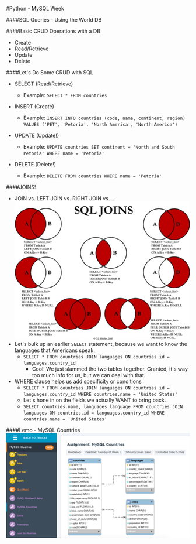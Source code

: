 #Python - MySQL Week

####SQL Queries - Using the World DB

####Basic CRUD Operations with a DB
- Create
- Read/Retrieve
- Update
- Delete  

####Let's Do Some CRUD with SQL
- SELECT (Read/Retrieve)
  - Example: ```SELECT * FROM countries```

- INSERT (Create)
  - Example: ```INSERT INTO countries (code, name, continent, region) VALUES ('PET', 'Petoria', 'North America', 'North America')```

- UPDATE (Update!)
  - Example: ```UPDATE countries SET continent = 'North and South Petoria' WHERE name = 'Petoria'```

- DELETE (Delete!)
  - Example: ```DELETE FROM countries WHERE name = 'Petoria'```

####JOINS!
- JOIN vs. LEFT JOIN vs. RIGHT JOIN vs. ...
![alt text](Joins.jpg "JOINS Venn Diagram")
- Let's bulk up an earlier ```SELECT``` statement, because we want to know the languages that Americans speak.
  - ```SELECT * FROM countries JOIN languages ON countries.id = languages.country_id```
    - Cool! We just slammed the two tables together.  Granted, it's way too much info for us, but we can deal with that.
- WHERE clause helps us add specificity or conditions
  - ```SELECT * FROM countries JOIN languages ON countries.id = languages.country_id WHERE countries.name = 'United States'```
  - Let's hone in on the fields we actually WANT to bring back.
  - ```SELECT countries.name, languages.language FROM countries JOIN languages ON countries.id = languages.country_id WHERE countries.name = 'United States'```

####Lemo - MySQL Countries
![alt text](MySQLCountries.png "Countries ERD")
